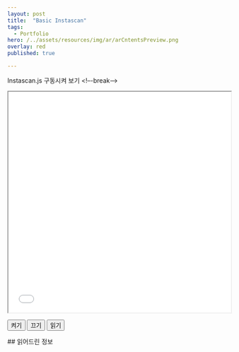 ```yaml
---
layout: post
title:  "Basic Instascan"
tags:
  - Portfolio
hero: /../assets/resources/img/ar/arCntentsPreview.png
overlay: red
published: true

---
```

Instascan.js 구동시켜 보기 
<!–-break-–>

<iframe id="instascanIframe" width="100%" height="500px;" src="/../assets/resources/html/instascan.html"></iframe>

<button id="onBtn" onClick="onInstascan();">켜기</button> 
<button id="offBtn" onClick="offInstascan();">끄기</button>
<button id="readBtn" onclick="readInstascan();">읽기</button>

<script type="text/javascript">
function onInstascan (){
	console.log('켜기');
	var istIframe = document.getElementById('instascanIframe');
	istIframe.contentWindow.onCamera();
}

function offInstascan (){
	console.log('끄기');
	var istIframe = document.getElementById('instascanIframe');
	istIframe.contentWindow.offCamera();
}

function readInstascan (){
	console.log('읽기');
}
</script>

<div id="readView">
## 읽어드린 정보
</div>

